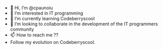 - 👋 Hi, I’m @cpaunoiu
- 👀 I’m interested in IT programming
- 🌱 I’m currently learning Codeberryscool
- 💞️ I’m looking to collaborate in the development of the IT programmers community
- 📫 How to reach me ??
- Follow my evolution on Codeberryscool.
<!---
cpaunoiu/cpaunoiu is a ✨ special ✨ repository because its `README.md` (this file) appears on your GitHub profile.
You can click the Preview link to take a look at your changes.
--->
